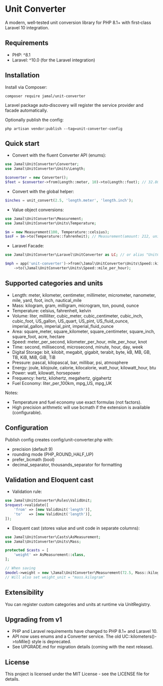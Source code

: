# Unit Converter

A modern, well‑tested unit conversion library for PHP 8.1+ with first‑class Laravel 10 integration.

## Requirements

- PHP: ^8.1
- Laravel: ^10.0 (for the Laravel integration)

## Installation

Install via Composer:

```
composer require jamal/unit-converter
```

Laravel package auto‑discovery will register the service provider and facade automatically.

Optionally publish the config:

```
php artisan vendor:publish --tag=unit-converter-config
```

## Quick start

- Convert with the fluent Converter API (enums):

```php
use Jamal\UnitConverter\Converter;
use Jamal\UnitConverter\Units\Length;

$converter = new Converter();
$feet = $converter->from(Length::meter, 10)->to(Length::foot); // 32.8084...
```

- Convert with the global helper:

```php
$inches = unit_convert(2.5, 'length.meter', 'length.inch');
```

- Value object conversions:

```php
use Jamal\UnitConverter\Measurement;
use Jamal\UnitConverter\Units\Temperature;

$m = new Measurement(100, Temperature::celsius);
$asF = $m->to(Temperature::fahrenheit); // Measurement(amount: 212, unit: fahrenheit)
```

- Laravel Facade:

```php
use Jamal\UnitConverter\Laravel\UnitConverter as LC; // or alias "UnitConverter"

$mph = app('unit-converter')->from(\Jamal\UnitConverter\Units\Speed::kilometer_per_hour, 100)
    ->to(\Jamal\UnitConverter\Units\Speed::mile_per_hour);
```

## Supported categories and units

- Length: meter, kilometer, centimeter, millimeter, micrometer, nanometer, mile, yard, foot, inch, nautical_mile
- Mass: kilogram, gram, milligram, microgram, ton, pound, ounce
- Temperature: celsius, fahrenheit, kelvin
- Volume: liter, milliliter, cubic_meter, cubic_centimeter, cubic_inch, cubic_foot, US_gallon, US_quart, US_pint, US_fluid_ounce, imperial_gallon, imperial_pint, imperial_fluid_ounce
- Area: square_meter, square_kilometer, square_centimeter, square_inch, square_foot, acre, hectare
- Speed: meter_per_second, kilometer_per_hour, mile_per_hour, knot
- Time: second, millisecond, microsecond, minute, hour, day, week
- Digital Storage: bit, kilobit, megabit, gigabit, terabit, byte, kB, MB, GB, TB, KiB, MiB, GiB, TiB
- Pressure: pascal, kilopascal, bar, millibar, psi, atmosphere
- Energy: joule, kilojoule, calorie, kilocalorie, watt_hour, kilowatt_hour, btu
- Power: watt, kilowatt, horsepower
- Frequency: hertz, kilohertz, megahertz, gigahertz
- Fuel Economy: liter_per_100km, mpg_US, mpg_UK

Notes:
- Temperature and fuel economy use exact formulas (not factors).
- High precision arithmetic will use bcmath if the extension is available (configurable).

## Configuration

Publish config creates config/unit-converter.php with:
- precision (default 9)
- rounding mode (PHP_ROUND_HALF_UP)
- prefer_bcmath (bool)
- decimal_separator, thousands_separator for formatting

## Validation and Eloquent cast

- Validation rule:

```php
use Jamal\UnitConverter\Rules\ValidUnit;
$request->validate([
    'from' => [new ValidUnit('length')],
    'to'   => [new ValidUnit('length')],
]);
```

- Eloquent cast (stores value and unit code in separate columns):

```php
use Jamal\UnitConverter\Casts\AsMeasurement;
use Jamal\UnitConverter\Units\Mass;

protected $casts = [
    'weight' => AsMeasurement::class,
];

// When saving
$model->weight = new \Jamal\UnitConverter\Measurement(72.5, Mass::kilogram);
// Will also set weight_unit = "mass.kilogram"
```

## Extensibility

You can register custom categories and units at runtime via UnitRegistry.

## Upgrading from v1

- PHP and Laravel requirements have changed to PHP 8.1+ and Laravel 10.
- API now uses enums and a Converter service. The old UC::kilometers()->toMile() style is deprecated.
- See UPGRADE.md for migration details (coming with the next release).

## License

This project is licensed under the MIT License - see the LICENSE file for details.

